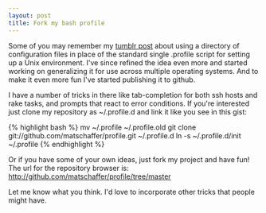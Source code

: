 ```yaml
--- 
layout: post
title: Fork my bash profile
---
```

Some of you may remember my <a href="http://schapht.tumblr.com/post/27522735/if-your-profile-is-getting-too-long">tumblr post</a> about using a directory of configuration files in place of the standard single .profile script for setting up a Unix environment. I've since refined the idea even more and started working on generalizing it for use across multiple operating systems. And to make it even more fun I've started publishing it to github.

I have a number of tricks in there like tab-completion for both ssh hosts and rake tasks, and prompts that react to error conditions. If you're interested just clone my repository as ~/.profile.d and link it like you see in this gist:

{% highlight bash %}
mv ~/.profile ~/.profile.old
git clone git://github.com/matschaffer/profile.git ~/.profile.d
ln -s ~/.profile.d/init ~/.profile
{% endhighlight %}

Or if you have some of your own ideas, just fork my project and have fun! The url for the repository browser is: <a href="http://github.com/matschaffer/profile/tree/master">http://github.com/matschaffer/profile/tree/master</a>

Let me know what you think. I'd love to incorporate other tricks that people might have.
